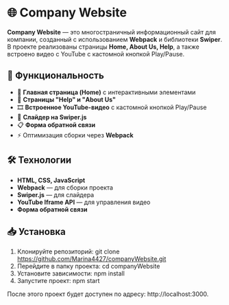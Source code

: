 # 🌐 Company Website

**Company Website** — это многостраничный информационный сайт для компании, созданный с использованием **Webpack** и библиотеки **Swiper**. В проекте реализованы страницы **Home, About Us, Help**, а также встроено видео с YouTube с кастомной кнопкой Play/Pause.

## 🚀 Функциональность  

- 📌 **Главная страница (Home)** с интерактивными элементами  
- 📄 **Страницы "Help" и "About Us"**  
- 🎞 **Встроенное YouTube-видео** с кастомной кнопкой Play/Pause  
- 🎠 **Слайдер на Swiper.js**  
- 📋 **Форма обратной связи**
- ⚡ Оптимизация сборки через **Webpack**  

## 🛠 Технологии  

- **HTML, CSS, JavaScript**  
- **Webpack** — для сборки проекта  
- **Swiper.js** — для слайдера  
- **YouTube Iframe API** — для управления видео  
- **Форма обратной связи**

## 📥 Установка  

1. Клонируйте репозиторий: git clone https://github.com/Marina4427/companyWebsite.git
2. Перейдите в папку проекта: cd companyWebsite
3. Установите зависимости: npm install
4. Запустите проект: npm start

После этого проект будет доступен по адресу: http://localhost:3000.